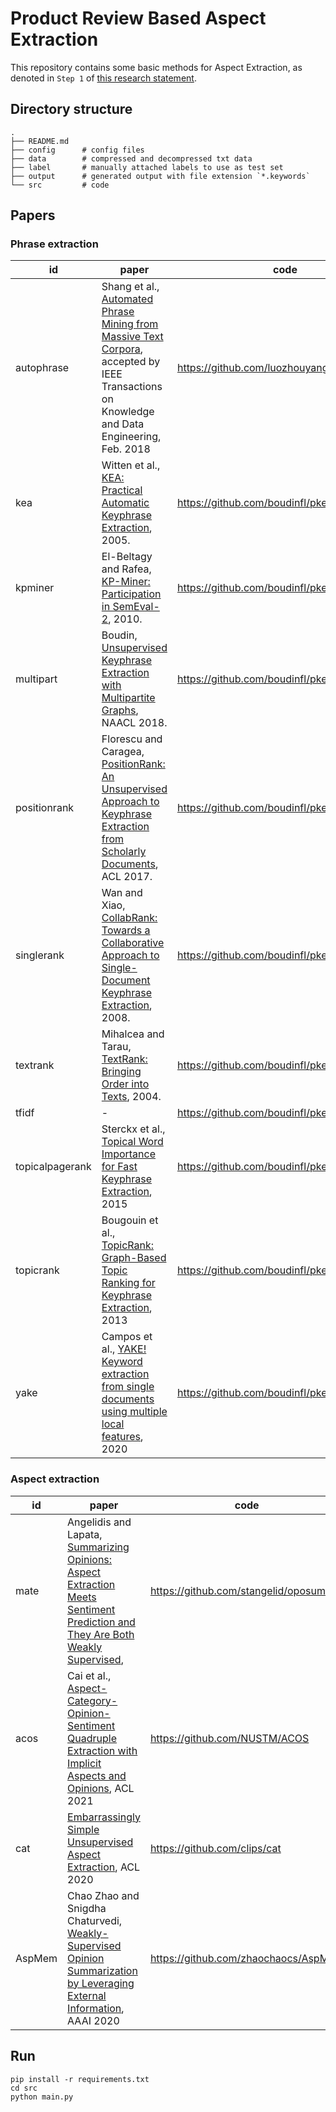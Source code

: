 # Product Review Based Aspect Extraction

This repository contains some basic methods for Aspect Extraction, as denoted in `Step 1` of [this research statement](https://docs.google.com/document/d/1-VFgAocdmJcEejerQfkIt7-rvZtvd4RbJiCQA9kwT7k/edit#heading=h.73dv0fqsq2nq).

## Directory structure

```
.
├── README.md
├── config      # config files
├── data        # compressed and decompressed txt data
├── label       # manually attached labels to use as test set
├── output      # generated output with file extension `*.keywords`
└── src         # code
```

## Papers

### Phrase extraction

id | paper | code
--- | --- | ---
autophrase | Shang et al., [Automated Phrase Mining from Massive Text Corpora](https://arxiv.org/abs/1702.04457), accepted by IEEE Transactions on Knowledge and Data Engineering, Feb. 2018 | https://github.com/luozhouyang/AutoPhraseX
kea | Witten et al., [KEA: Practical Automatic Keyphrase Extraction](https://www.cs.waikato.ac.nz/ml/publications/2005/chap_Witten-et-al_Windows.pdf), 2005. | https://github.com/boudinfl/pke
kpminer | El-Beltagy and Rafea, [KP-Miner: Participation in SemEval-2](https://aclanthology.org/S10-1041.pdf), 2010. | https://github.com/boudinfl/pke
multipart | Boudin, [Unsupervised Keyphrase Extraction with Multipartite Graphs](https://arxiv.org/abs/1803.08721), NAACL 2018. | https://github.com/boudinfl/pke
positionrank | Florescu and Caragea, [PositionRank: An Unsupervised Approach to Keyphrase Extraction from Scholarly Documents](https://aclanthology.org/P17-1102.pdf), ACL 2017. | https://github.com/boudinfl/pke
singlerank | Wan and Xiao, [CollabRank: Towards a Collaborative Approach to Single-Document Keyphrase Extraction](https://aclanthology.org/C08-1122.pdf), 2008. | https://github.com/boudinfl/pke
textrank | Mihalcea and Tarau, [TextRank: Bringing Order into Texts](https://aclanthology.org/W04-3252.pdf), 2004. | https://github.com/boudinfl/pke
tfidf | - | https://github.com/boudinfl/pke
topicalpagerank | Sterckx et al., [Topical Word Importance for Fast Keyphrase Extraction](http://users.intec.ugent.be/cdvelder/papers/2015/sterckx2015wwwb.pdf), 2015 | https://github.com/boudinfl/pke
topicrank | Bougouin et al., [TopicRank: Graph-Based Topic Ranking for Keyphrase Extraction](https://aclanthology.org/I13-1062.pdf), 2013 | https://github.com/boudinfl/pke
yake | Campos et al., [YAKE! Keyword extraction from single documents using multiple local features](https://www.sciencedirect.com/science/article/abs/pii/S0020025519308588?via%3Dihub), 2020 | https://github.com/boudinfl/pke


### Aspect extraction

id | paper | code |supervised| result
--- | --- | --- | --- | ---
mate | Angelidis and Lapata, [Summarizing Opinions: Aspect Extraction Meets Sentiment Prediction and They Are Both Weakly Supervised](https://aclanthology.org/D18-1403/), | https://github.com/stangelid/oposum | semi- | ./result/mate.json
acos | Cai et al., [Aspect-Category-Opinion-Sentiment Quadruple Extraction with Implicit Aspects and Opinions](https://aclanthology.org/2021.acl-long.29.pdf), ACL 2021 | https://github.com/NUSTM/ACOS | yes
cat |[Embarrassingly Simple Unsupervised Aspect Extraction](https://aclanthology.org/2020.acl-main.290.pdf), ACL 2020| https://github.com/clips/cat| no
AspMem | Chao Zhao and Snigdha Chaturvedi, [Weakly-Supervised Opinion Summarization by Leveraging External Information](https://ojs.aaai.org//index.php/AAAI/article/view/6512), AAAI 2020 | https://github.com/zhaochaocs/AspMem | no | ./result/aspmem.json

## Run

```
pip install -r requirements.txt
cd src
python main.py
```
